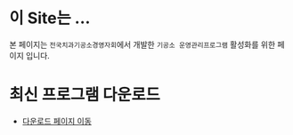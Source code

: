 # 이 Site는 ...
본 페이지는 `전국치과기공소경영자회`에서 개발한 `기공소 운영관리프로그램` 활성화를 위한 페이지 입니다.


# 최신 프로그램 다운로드
* [다운로드 페이지 이동](download)

